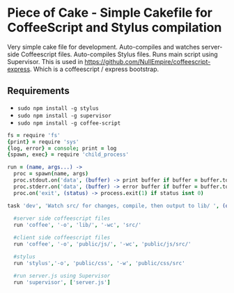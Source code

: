 Piece of Cake - Simple Cakefile for CoffeeScript and Stylus compilation
=============

Very simple cake file for development. Auto-compiles and watches server-side Coffeescript files. Auto-compiles Stylus files. Runs main script using Supervisor. This is used in https://github.com/NullEmpire/coffeescript-express. Which is a coffeescript / express bootstrap.
## Requirements
* `sudo npm install -g stylus`
* `sudo npm install -g supervisor`
* `sudo npm install -g coffee-script`

```coffeescript
fs = require 'fs'
{print} = require 'sys'
{log, error} = console; print = log
{spawn, exec} = require 'child_process'

run = (name, args...) ->
  proc = spawn(name, args)
  proc.stdout.on('data', (buffer) -> print buffer if buffer = buffer.toString().trim())
  proc.stderr.on('data', (buffer) -> error buffer if buffer = buffer.toString().trim())
  proc.on('exit', (status) -> process.exit(1) if status isnt 0)

task 'dev', 'Watch src/ for changes, compile, then output to lib/ ', (options) ->
  
  #server side coffeescript files
  run 'coffee', '-o', 'lib/', '-wc', 'src/'

  #client side coffeescript files
  run 'coffee', '-o', 'public/js/', '-wc', 'public/js/src/'

  #stylus
  run 'stylus','-o', 'public/css', '-w', 'public/css/src'

  #run server.js using Supervisor
  run 'supervisor', ['server.js']
```